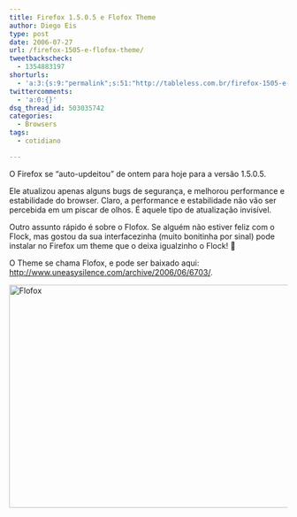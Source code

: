 ```yaml
---
title: Firefox 1.5.0.5 e Flofox Theme
author: Diego Eis
type: post
date: 2006-07-27
url: /firefox-1505-e-flofox-theme/
tweetbackscheck:
  - 1354883197
shorturls:
  - 'a:3:{s:9:"permalink";s:51:"http://tableless.com.br/firefox-1505-e-flofox-theme";s:7:"tinyurl";s:26:"http://tinyurl.com/3u4ym5c";s:4:"isgd";s:19:"http://is.gd/sGx513";}'
twittercomments:
  - 'a:0:{}'
dsq_thread_id: 503035742
categories:
  - Browsers
tags:
  - cotidiano

---
```

O Firefox se &#8220;auto-updeitou&#8221; de ontem para hoje para a versão 1.5.0.5.
  
Ele atualizou apenas alguns bugs de segurança, e melhorou performance e estabilidade do browser. Claro, a performance e estabilidade não vão ser percebida em um piscar de olhos. É aquele tipo de atualização invisível.

Outro assunto rápido é sobre o Flofox. Se alguém não estiver feliz com o Flock, mas gostou da sua interfacezinha (muito bonitinha por sinal) pode instalar no Firefox um theme que o deixa igualzinho o Flock! 🙂
  
O Theme se chama Flofox, e pode ser baixado aqui: <http://www.uneasysilence.com/archive/2006/06/6703/>.

<a title="Flofox" onclick="doPopup(739);return false;" class="imagelink" href="http://tableless.com.br/uploads/2006/07/flofox.jpg"><img width="528" height="403" alt="Flofox" id="image739" src="http://tableless.com.br/uploads/2006/07/flofox.jpg" /></a>